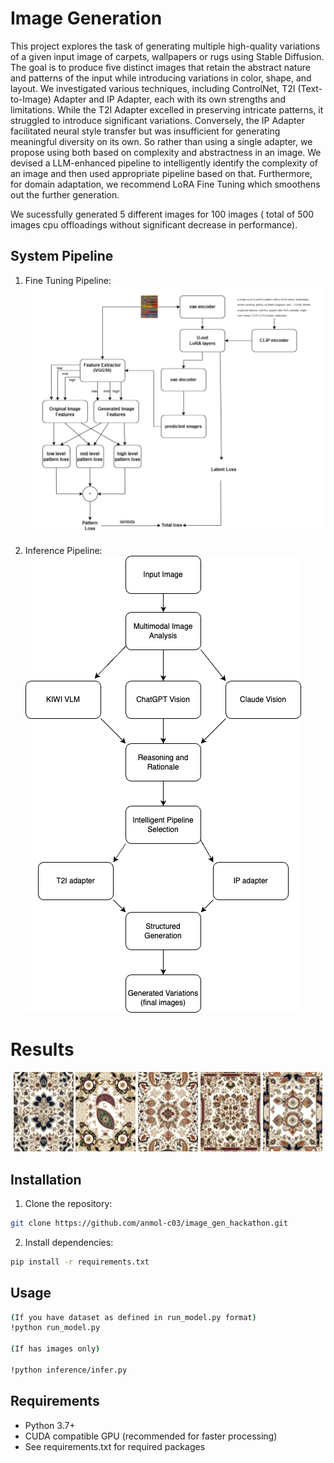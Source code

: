 # Image Generation 
This project explores the task of generating multiple high-quality variations of a given input image of carpets, wallpapers or rugs using Stable Diffusion. The goal is to produce five distinct images that retain the abstract nature and patterns of the input while introducing variations in color, shape, and layout. We investigated various techniques, including ControlNet, T2I (Text-to-Image) Adapter and IP Adapter, each with its own strengths and limitations. While the T2I Adapter excelled in preserving intricate patterns, it struggled to introduce significant variations. Conversely, the IP Adapter facilitated neural style transfer but was insufficient for generating meaningful diversity on its own. So rather than using a single adapter, we propose using both based on complexity and abstractness in an image. We devised a LLM-enhanced pipeline to intelligently identify the complexity of an image and then used appropriate pipeline based on that. Furthermore, for domain adaptation, we recommend LoRA Fine Tuning which smoothens out the further generation.

We sucessfully generated 5 different images for 100 images ( total of 500 images cpu offloadings without significant decrease in performance).

## System Pipeline
1. Fine Tuning Pipeline:
![FiT Pipeline](https://github.com/anmol-c03/image_gen_hackathon/blob/main/images/Latent_pixel_space_FiT.png)

2. Inference Pipeline:
![Inference Pipeline](https://github.com/anmol-c03/image_gen_hackathon/blob/main/images/inference_pipelines/run_model_final_pipeline.png)

<!-- <p align="center">
  <img src="https://github.com/anmol-c03/image_gen_hackathon/blob/main/images/Latent_pixel_space_FiT.png" width="48%" alt="latent+pixel space FiT Pipeline">

  <img src="https://github.com/anmol-c03/image_gen_hackathon/blob/main/images/inference_pipelines/run_model_final_pipeline.png" width="48%" alt="multi adapter pipeline Pipeline">
</p> -->


# Results


<p align="center">
  <img src="https://github.com/anmol-c03/image_gen_hackathon/blob/main/images/results/output_74a.png" width="19%" alt="First Image">
  <img src="https://github.com/anmol-c03/image_gen_hackathon/blob/main/images/results/output_74b.png" width="19%" alt="Second Image">
  <img src="https://github.com/anmol-c03/image_gen_hackathon/blob/main/images/results/output_74c.png" width="19%" alt="Third Image">
  <img src="https://github.com/anmol-c03/image_gen_hackathon/blob/main/images/results/output_74d.png" width="19%" alt="Fourth Image">
  <img src="https://github.com/anmol-c03/image_gen_hackathon/blob/main/images/results/output_74e.png" width="19%" alt="Fifth Image">
</p>



## Installation

1. Clone the repository:
```bash
git clone https://github.com/anmol-c03/image_gen_hackathon.git

```

2. Install dependencies:
```bash
pip install -r requirements.txt
```



## Usage

```bash
(If you have dataset as defined in run_model.py format)
!python run_model.py 

(If has images only)

!python inference/infer.py


```
<!-- 
## Project Structure

```bash
Structured_handwritten_data_extraction/                      # Project root
├── images/  
│   ├── original/
│   ├── resized/
│   └── extract_pdf/                 # Folder for images
├── model_doclayout/                 # Model-related files for layout processor
├── models/                          # Folder for storing YOLO model for text detection
|    |_bestline.pt                         
├── processors/
│   ├── __init__.py
│   ├── pdf_processor.py
│   ├── layout_processor.py
│   ├── text_processor.py
│   ├── text_recognition.py
│   └── correction_processor.py                      # Processing scripts
├── Table_extraction/                 # Table extraction module
│   ├── images/                       # Subfolder for table images
│   ├── __init__.py                   # Init file
│   ├── cell_coordinates.py           # Table cell detection script
│   ├── crop_table.py                 # Table cropping script
│   ├── main.py                       # Main script for table extraction
│   ├── ocr.py                        # OCR processing script
│   └── preprocess.py                 # Preprocessing script
├── txt/                              # Folder for extracted text files
│   ├── txt.1                         
│   ├── txt.2                         
│   ├── txt.3                         
├── utils/
│   ├── __init__.py
│   └── file_utils.py                          # Utility functions
├── .gitignore                        # Git ignore file
├── install.sh                        # Installation script
├── main_for_api.py                   # Main script for API integration
├── main.py                           # Main script
├── Readme.md                         # Project documentation
└── requirements.txt                   # Dependencies list
 -->


## Requirements

- Python 3.7+
- CUDA compatible GPU (recommended for faster processing)
- See requirements.txt  for required packages

